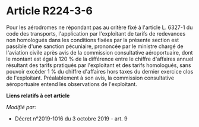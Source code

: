 # Article R224-3-6

Pour les aérodromes ne répondant pas au critère fixé à l'article L. 6327-1 du code des transports, l'application par
l'exploitant de tarifs de redevances non homologués dans les conditions fixées par la présente section est passible d'une
sanction pécuniaire, prononcée par le ministre chargé de l'aviation civile après avis de la commission consultative
aéroportuaire, dont le montant est égal à 120 % de la différence entre le chiffre d'affaires annuel résultant des tarifs
pratiqués par l'exploitant et des tarifs homologués, sans pouvoir excéder 1 % du chiffre d'affaires hors taxes du dernier
exercice clos de l'exploitant. Préalablement à son avis, la commission consultative aéroportuaire entend les observations de
l'exploitant.

**Liens relatifs à cet article**

_Modifié par_:

  - Décret n°2019-1016 du 3 octobre 2019 - art. 9
